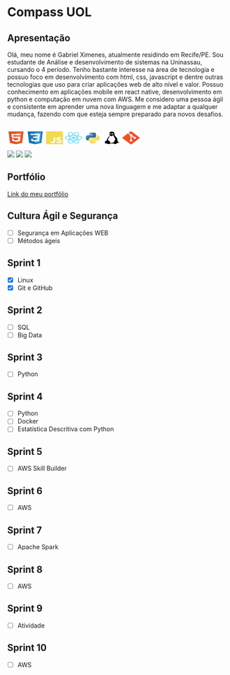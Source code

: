 # Compass UOL

## Apresentação

Olá, meu nome é Gabriel Ximenes, atualmente residindo em Recife/PE. Sou estudante de Análise e desenvolvimento de sistemas na Uninassau, cursando o 4 período. Tenho bastante interesse na área de tecnologia e possuo foco em desenvolvimento com html, css, javascript e dentre outras tecnologias que uso para criar aplicações web de alto nível e valor. Possuo conhecimento em aplicações mobile em react native, desenvolvimento em python e computação em nuvem com AWS. 
Me considero uma pessoa ágil e consistente em aprender uma nova linguagem e me adaptar a qualquer mudança, fazendo com que esteja sempre preparado para novos desafios.

<div style="display: inline_block"><br>
  <img align="center" alt="HTML" height="30" width="40" src="https://raw.githubusercontent.com/devicons/devicon/master/icons/html5/html5-original.svg">
  <img align="center" alt="CSS" height="30" width="40" src="https://raw.githubusercontent.com/devicons/devicon/master/icons/css3/css3-original.svg">
  <img align="center" alt="Js" height="30" width="40" src="https://raw.githubusercontent.com/devicons/devicon/master/icons/javascript/javascript-plain.svg">
  <img align="center" alt="REACT" height="30" width="40" src="https://raw.githubusercontent.com/devicons/devicon/master/icons/react/react-original.svg">
  <img align="center" alt="PYTHON" height="30" width="40" src="https://raw.githubusercontent.com/devicons/devicon/master/icons/python/python-original.svg">
  <img align="center" alt="REACT" height="30" width="40" src="https://raw.githubusercontent.com/devicons/devicon/master/icons/linux/linux-plain.svg">
  <img align="center" alt="REACT" height="30" width="40" src="https://raw.githubusercontent.com/devicons/devicon/master/icons/git/git-plain.svg">
</div>

<a href="https://instagram.com/gabrielximenes13" target="_blank"><img src="https://img.shields.io/badge/-Instagram-%23E4405F?style=for-the-badge&logo=instagram&logoColor=white" target="_blank"></a> 
  <a href = "ximenesbc2004@gmail.com"><img src="https://img.shields.io/badge/-Gmail-%23333?style=for-the-badge&logo=gmail&logoColor=white" target="_blank"></a>
  <a href="" target="_blank"><img src="https://img.shields.io/badge/-LinkedIn-%230077B5?style=for-the-badge&logo=linkedin&logoColor=white" target="_blank"></a> 

## Portfólio

[Link do meu portfólio](https://gabrielxbc00.github.io/)

## Cultura Ágil e Segurança

- [ ] Segurança em Aplicações WEB
- [ ] Métodos ágeis

## Sprint 1

- [x] Linux
- [x] Git e GitHub

## Sprint 2

- [ ] SQL 
- [ ] Big Data 

## Sprint 3

- [ ] Python

## Sprint 4

- [ ] Python 
- [ ] Docker
- [ ] Estatística Descritiva com Python

## Sprint 5

- [ ] AWS Skill Builder

## Sprint 6

- [ ] AWS

## Sprint 7

- [ ] Apache Spark

## Sprint 8

- [ ] AWS

## Sprint 9

 - [ ] Atividade

## Sprint 10

- [ ] AWS
